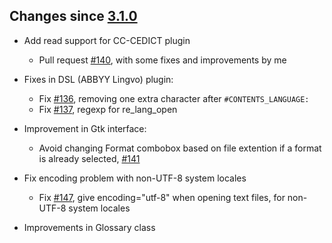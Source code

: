 ## Changes since [3.1.0](./3.1.0.md) ##

- Add read support for CC-CEDICT plugin
	* Pull request [#140](https://github.com/ilius/pyglossary/pull/140), with some fixes and improvements by me

- Fixes in DSL (ABBYY Lingvo) plugin:
	* Fix [#136](https://github.com/ilius/pyglossary/issues/136), removing one extra character after `#CONTENTS_LANGUAGE:`
	* Fix [#137](https://github.com/ilius/pyglossary/issues/137), regexp for re_lang_open

- Improvement in Gtk interface:
	* Avoid changing Format combobox based on file extention if a format is already selected, [#141](https://github.com/ilius/pyglossary/issues/141)

- Fix encoding problem with non-UTF-8 system locales
	* Fix [#147](https://github.com/ilius/pyglossary/issues/147), give encoding="utf-8" when opening text files, for non-UTF-8 system locales

- Improvements in Glossary class

